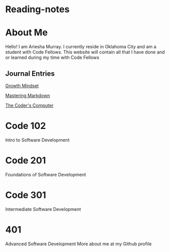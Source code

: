 # Reading-notes
# About Me
Hello! I am Ariesha Murray. I currently reside in Oklahoma City and am a student with Code Fellows. This website will contain all that I have done and or learned during my time with Code Fellows 
## Journal Entries
[Growth Mindset](https://github.com/ArieshaM/reading-notes/commit/d40a5792c8cbece361a6a380d79db74e57acc37b#commitcomment-134886333)

[Mastering Markdown](https://github.com/ArieshaM/reading-notes/commit/67749fd16dc5819e2de8d06a07ae07b763fa9e45#r135535787)

[The Coder's Computer](https://github.com/ArieshaM/reading-notes/blob/main/the%20coders%20computer.md)

# Code  102
Intro to Software Development
# Code 201
Foundations of Software Development
# Code 301
Intermediate Software Development
# 401
Advanced Software Development
More about me at my Github profile 
